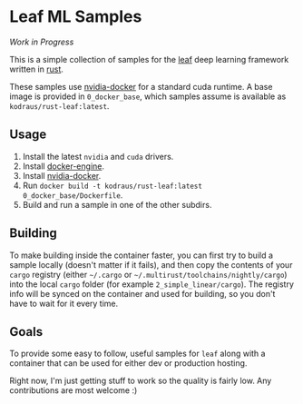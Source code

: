 # Leaf ML Samples

_Work in Progress_

This is a simple collection of samples for the [leaf](https://github.com/autumnai/leaf) deep learning framework written in [rust](https://www.rust-lang.org/).

These samples use [nvidia-docker](https://github.com/NVIDIA/nvidia-docker) for a standard cuda runtime. A base image is provided in `0_docker_base`, which samples assume is available as `kodraus/rust-leaf:latest`.

## Usage

1. Install the latest `nvidia` and `cuda` drivers.
1. Install [docker-engine](https://docs.docker.com/engine/installation/).
1. Install [nvidia-docker](https://github.com/NVIDIA/nvidia-docker#plugin-install-recommended).
1. Run `docker build -t kodraus/rust-leaf:latest 0_docker_base/Dockerfile`.
1. Build and run a sample in one of the other subdirs.

## Building

To make building inside the container faster, you can first try to build a sample locally (doesn't matter if it fails), 
and then copy the contents of your `cargo` registry (either `~/.cargo` or `~/.multirust/toolchains/nightly/cargo`)
into the local `cargo` folder (for example `2_simple_linear/cargo`).
The registry info will be synced on the container and used for building, so you don't have to wait for it every time.

## Goals

To provide some easy to follow, useful samples for `leaf` along with a container that can be used for either dev or
production hosting.

Right now, I'm just getting stuff to work so the quality is fairly low. Any contributions are most welcome :)
